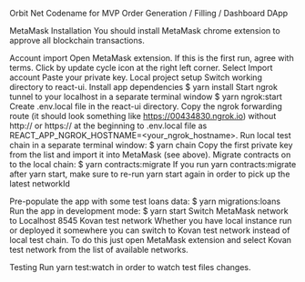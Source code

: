 Orbit Net
Codename for MVP Order Generation / Filling / Dashboard DApp

MetaMask
Installation
You should install MetaMask chrome extension to approve all blockchain transactions.

Account import
Open MetaMask extension.
If this is the first run, agree with terms.
Click by update cycle icon at the right left corner.
Select Import account
Paste your private key.
Local project setup
Switch working directory to react-ui.
Install app dependencies
$ yarn install
Start ngrok tunnel to your localhost in a separate terminal window
$ yarn ngrok:start
Create .env.local file in the react-ui directory.
Copy the ngrok forwarding route (it should look something like https://00434830.ngrok.io) without http:// or https:// at the beginning to .env.local file as REACT_APP_NGROK_HOSTNAME=<your_ngrok_hostname>.
Run local test chain in a separate terminal window:
$ yarn chain
Copy the first private key from the list and import it into MetaMask (see above).
Migrate contracts on to the local chain:
$ yarn contracts:migrate
If you run yarn contracts:migrate after yarn start, make sure to re-run yarn start again in order to pick up the latest networkId

Pre-populate the app with some test loans data:
$ yarn migrations:loans
Run the app in development mode:
$ yarn start
Switch MetaMask network to Localhost 8545
Kovan test network
Whether you have local instance run or deployed it somewhere you can switch to Kovan test network instead of local test chain. To do this just open MetaMask extension and select Kovan test network from the list of available networks.

Testing
Run yarn test:watch in order to watch test files changes.
